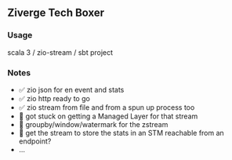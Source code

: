 ## Ziverge Tech Boxer

### Usage

scala 3 / zio-stream / sbt project

### Notes

 - ✅ zio json for en event and stats
 - ✅ zio http ready to go
 - ✅ zio stream from file and from a spun up process too
 - 🤔 got stuck on getting a Managed Layer for that stream
 - 🚧 groupby/window/watermark for the zstream 
 - 🚧 get the stream to store the stats in an STM reachable from an endpoint?
 - ...